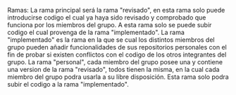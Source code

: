 Ramas:
	La rama principal será la rama "revisado", en esta rama solo puede introducirse codigo el cual ya haya sido revisado y comprobado que funciona por los miembros del grupo. A esta rama solo se puede subir codigo el cual provenga de la rama "implementado".
	La rama "implementado" es la rama en la que se cual los distintos miembros del grupo pueden añadir funcionalidades de sus repositorios personales con el fin de probar si existen conflictos con el codigo de los otros integrantes del grupo.
	La rama "personal", cada miembro del grupo posee una y contiene una version de la rama "revisado", todos tienen la misma, en la cual cada miembro del grupo podra usarla a su libre disposición. Esta rama solo podra subir el codigo a la rama "implementado".